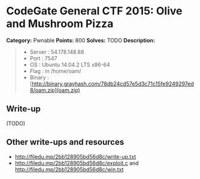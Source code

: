# CodeGate General CTF 2015: Olive and Mushroom Pizza

**Category:** Pwnable
**Points:** 800
**Solves:** TODO
**Description:** 

> - Server : 54.178.148.88
> - Port : 7547
> - OS : Ubuntu 14.04.2 LTS x86-64
> - Flag : in /home/oam/
> - Binary : [http://binary.grayhash.com/78db24cd57e5d3c71c15fe9249297ed8/oam.zip](oam.zip)

## Write-up

(TODO)

## Other write-ups and resources

* <http://filedu.mp/2bb128905bd56d8c/write-up.txt>
* <http://filedu.mp/2bb128905bd56d8c/exploit.c> and <http://filedu.mp/2bb128905bd56d8c/win.txt>
